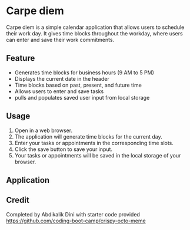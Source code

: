 # Carpe diem

Carpe diem is a simple calendar application that allows users to schedule their work day. It gives time blocks throughout the workday, where users can enter and save their work commitments. 

## Feature

- Generates time blocks for business hours (9 AM to 5 PM)
- Displays the current date in the header
- Time blocks based on past, present, and future time
- Allows users to enter and save tasks
- pulls and populates saved user input from local storage

## Usage 

1. Open  in a web browser.
2. The application will generate time blocks for the current day.
3. Enter your tasks or appointments in the corresponding time slots.
4. Click the save button to save your input.
5. Your tasks or appointments will be saved in the local storage of your browser.

## Application

## Credit
Completed by Abdikalik Dini with starter code provided https://github.com/coding-boot-camp/crispy-octo-meme
